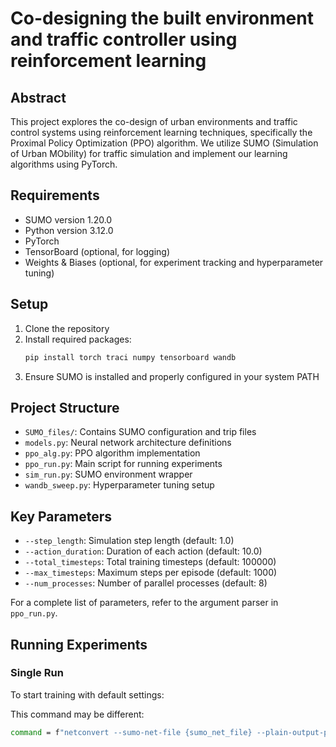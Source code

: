 # Co-designing the built environment and traffic controller using reinforcement learning

## Abstract
This project explores the co-design of urban environments and traffic control systems using reinforcement learning techniques, specifically the Proximal Policy Optimization (PPO) algorithm. We utilize SUMO (Simulation of Urban MObility) for traffic simulation and implement our learning algorithms using PyTorch.

## Requirements
- SUMO version 1.20.0
- Python version 3.12.0
- PyTorch
- TensorBoard (optional, for logging)
- Weights & Biases (optional, for experiment tracking and hyperparameter tuning)

## Setup
1. Clone the repository
2. Install required packages:
   ```bash
   pip install torch traci numpy tensorboard wandb
   ```
3. Ensure SUMO is installed and properly configured in your system PATH

## Project Structure
- `SUMO_files/`: Contains SUMO configuration and trip files
- `models.py`: Neural network architecture definitions
- `ppo_alg.py`: PPO algorithm implementation
- `ppo_run.py`: Main script for running experiments
- `sim_run.py`: SUMO environment wrapper
- `wandb_sweep.py`: Hyperparameter tuning setup

## Key Parameters
- `--step_length`: Simulation step length (default: 1.0)
- `--action_duration`: Duration of each action (default: 10.0)
- `--total_timesteps`: Total training timesteps (default: 100000)
- `--max_timesteps`: Maximum steps per episode (default: 1000)
- `--num_processes`: Number of parallel processes (default: 8)

For a complete list of parameters, refer to the argument parser in `ppo_run.py`.

## Running Experiments

### Single Run
To start training with default settings:


This command may be different: 
```bash
command = f"netconvert --sumo-net-file {sumo_net_file} --plain-output-prefix {output_dir}/base_xml --plain-output.lanes true"
```